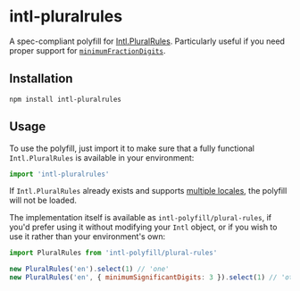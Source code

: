 # intl-pluralrules

A spec-compliant polyfill for [Intl.PluralRules]. Particularly useful if you
need proper support for [`minimumFractionDigits`].

[intl.pluralrules]: https://developer.mozilla.org/en-US/docs/Web/JavaScript/Reference/Global_Objects/PluralRules
[`minimumfractiondigits`]: https://bugs.chromium.org/p/v8/issues/detail?id=8866

## Installation

```
npm install intl-pluralrules
```

## Usage

To use the polyfill, just import it to make sure that a fully functional
`Intl.PluralRules` is available in your environment:

```js
import 'intl-pluralrules'
```

If `Intl.PluralRules` already exists and supports
[multiple locales](https://nodejs.org/api/intl.html), the polyfill will not be
loaded.

The implementation itself is available as
`intl-polyfill/plural-rules`, if you'd prefer using it without modifying your
`Intl` object, or if you wish to use it rather than your environment's own:

```js
import PluralRules from 'intl-polyfill/plural-rules'

new PluralRules('en').select(1) // 'one'
new PluralRules('en', { minimumSignificantDigits: 3 }).select(1) // 'other'
```
